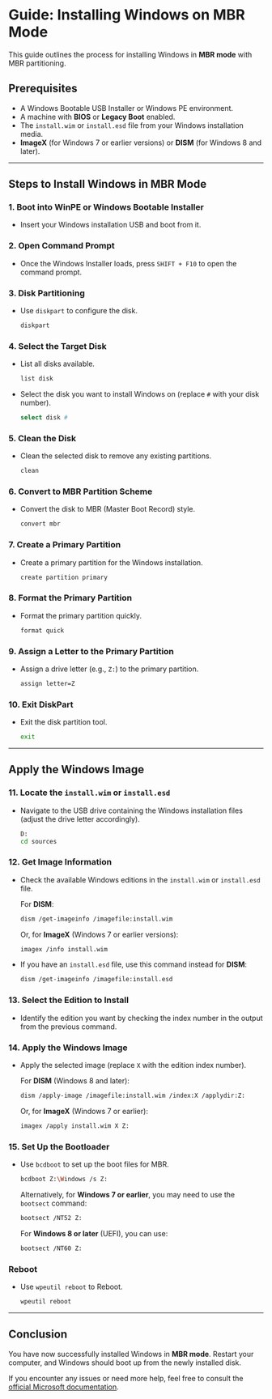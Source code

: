 # Guide: Installing Windows on MBR Mode

This guide outlines the process for installing Windows in **MBR mode** with MBR partitioning.

## Prerequisites
- A Windows Bootable USB Installer or Windows PE environment.
- A machine with **BIOS** or **Legacy Boot** enabled.
- The `install.wim` or `install.esd` file from your Windows installation media.
- **ImageX** (for Windows 7 or earlier versions) or **DISM** (for Windows 8 and later).

---

## Steps to Install Windows in MBR Mode

### 1. Boot into WinPE or Windows Bootable Installer
- Insert your Windows installation USB and boot from it.

### 2. Open Command Prompt
- Once the Windows Installer loads, press `SHIFT + F10` to open the command prompt.

### 3. Disk Partitioning
- Use `diskpart` to configure the disk.

    ```bash
    diskpart
    ```

### 4. Select the Target Disk
- List all disks available.

    ```bash
    list disk
    ```

- Select the disk you want to install Windows on (replace `#` with your disk number).

    ```bash
    select disk #
    ```

### 5. Clean the Disk
- Clean the selected disk to remove any existing partitions.

    ```bash
    clean
    ```

### 6. Convert to MBR Partition Scheme
- Convert the disk to MBR (Master Boot Record) style.

    ```bash
    convert mbr
    ```

### 7. Create a Primary Partition
- Create a primary partition for the Windows installation.

    ```bash
    create partition primary
    ```

### 8. Format the Primary Partition
- Format the primary partition quickly.

    ```bash
    format quick
    ```

### 9. Assign a Letter to the Primary Partition
- Assign a drive letter (e.g., `Z:`) to the primary partition.

    ```bash
    assign letter=Z
    ```

### 10. Exit DiskPart
- Exit the disk partition tool.

    ```bash
    exit
    ```

---

## Apply the Windows Image

### 11. Locate the `install.wim` or `install.esd`
- Navigate to the USB drive containing the Windows installation files (adjust the drive letter accordingly).

    ```bash
    D:
    cd sources
    ```

### 12. Get Image Information
- Check the available Windows editions in the `install.wim` or `install.esd` file.

    For **DISM**:

    ```bash
    dism /get-imageinfo /imagefile:install.wim
    ```

    Or, for **ImageX** (Windows 7 or earlier versions):

    ```bash
    imagex /info install.wim
    ```

- If you have an `install.esd` file, use this command instead for **DISM**:

    ```bash
    dism /get-imageinfo /imagefile:install.esd
    ```

### 13. Select the Edition to Install
- Identify the edition you want by checking the index number in the output from the previous command.

### 14. Apply the Windows Image
- Apply the selected image (replace `X` with the edition index number).

    For **DISM** (Windows 8 and later):

    ```bash
    dism /apply-image /imagefile:install.wim /index:X /applydir:Z:
    ```

    Or, for **ImageX** (Windows 7 or earlier):

    ```bash
    imagex /apply install.wim X Z:
    ```

### 15. Set Up the Bootloader
- Use `bcdboot` to set up the boot files for MBR.

    ```bash
    bcdboot Z:\Windows /s Z:
    ```

    Alternatively, for **Windows 7 or earlier**, you may need to use the `bootsect` command:

    ```bash
    bootsect /NT52 Z:
    ```

    For **Windows 8 or later** (UEFI), you can use:

    ```bash
    bootsect /NT60 Z:
    ```

### Reboot
- Use `wpeutil reboot` to Reboot.

    ```bash
    wpeutil reboot
    ```

---

## Conclusion
You have now successfully installed Windows in **MBR mode**. Restart your computer, and Windows should boot up from the newly installed disk.

If you encounter any issues or need more help, feel free to consult the [official Microsoft documentation](https://docs.microsoft.com/en-us/windows-hardware/manufacture/desktop/bcdboot-command-line-options).
